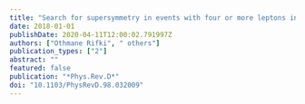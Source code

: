 ```yaml
---
title: "Search for supersymmetry in events with four or more leptons in $sqrts=13$ TeV $pp$ collisions with ATLAS"
date: 2018-01-01
publishDate: 2020-04-11T12:00:02.791997Z
authors: ["Othmane Rifki", " others"]
publication_types: ["2"]
abstract: ""
featured: false
publication: "*Phys.Rev.D*"
doi: "10.1103/PhysRevD.98.032009"
---
```


